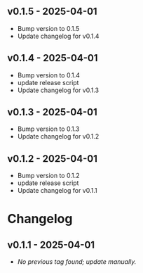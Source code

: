 ## v0.1.5 - 2025-04-01

- Bump version to 0.1.5
- Update changelog for v0.1.4

## v0.1.4 - 2025-04-01

- Bump version to 0.1.4
- update release script
- Update changelog for v0.1.3

## v0.1.3 - 2025-04-01

- Bump version to 0.1.3
- Update changelog for v0.1.2

## v0.1.2 - 2025-04-01

- Bump version to 0.1.2
- update release script
- Update changelog for v0.1.1

# Changelog

## v0.1.1 - 2025-04-01

- _No previous tag found; update manually._

